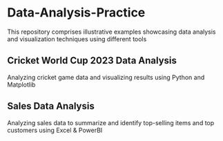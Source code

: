 # Data-Analysis-Practice
This repository comprises illustrative examples showcasing data analysis and visualization techniques using different tools

## Cricket World Cup 2023 Data Analysis
Analyzing cricket game data and visualizing results using Python and Matplotlib 

## Sales Data Analysis
Analyzing sales data to summarize and identify top-selling items and top customers using Excel & PowerBI
